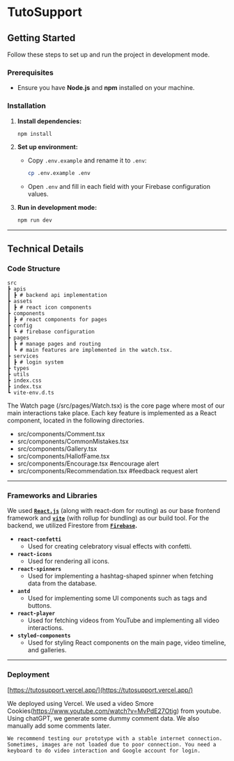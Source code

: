 # TutoSupport

## Getting Started

Follow these steps to set up and run the project in development mode.

### Prerequisites

- Ensure you have **Node.js** and **npm** installed on your machine.

### Installation

1. **Install dependencies:**

   ```bash
   npm install
   ```

2. **Set up environment:**

   - Copy `.env.example` and rename it to `.env`:

     ```bash
     cp .env.example .env
     ```

   - Open `.env` and fill in each field with your Firebase configuration values.

3. **Run in development mode:**

   ```bash
   npm run dev
   ```

---

## Technical Details

### Code Structure

```
src
┣ apis
┃ ┣ # backend api implementation
┣ assets
┃ ┣ # react icon components
┣ components
┃ ┣ # react components for pages
┣ config
┃ ┗ # firebase configuration
┣ pages
┃ ┣ # manage pages and routing
┃ ┗ # main features are implemented in the watch.tsx.
┣ services
┃ ┣ # login system
┣ types
┣ utils
┣ index.css
┣ index.tsx
┗ vite-env.d.ts
```

The Watch page (/src/pages/Watch.tsx) is the core page where most of our main interactions take place. Each key feature is implemented as a React component, located in the following directories.

- src/components/Comment.tsx
- src/components/CommonMistakes.tsx
- src/components/Gallery.tsx
- src/components/HallofFame.tsx
- src/components/Encourage.tsx #encourage alert
- src/components/Recommendation.tsx #feedback request alert

---

### Frameworks and Libraries

We used [**`React.js`**](https://react.dev/) (along with react-dom for routing) as our base frontend framework and [**`vite`**](https://vite.dev/) (with rollup for bundling) as our build tool. For the backend, we utilized Firestore from **[`Firebase`](https://firebase.google.com/).**

- **`react-confetti`**
  - Used for creating celebratory visual effects with confetti.
- **`react-icons`**
  - Used for rendering all icons.
- **`react-spinners`**
  - Used for implementing a hashtag-shaped spinner when fetching data from the database.
- **`antd`**
  - Used for implementing some UI components such as tags and buttons.
- **`react-player`**
  - Used for fetching videos from YouTube and implementing all video interactions.
- **`styled-components`**
  - Used for styling React components on the main page, video timeline, and galleries.

---

### Deployment

[https://tutosupport.vercel.app/](https://tutosupport.vercel.app/)

We deployed using Vercel. We used a video Smore Cookies(https://www.youtube.com/watch?v=MvPdE27Otig) from youtube. Using chatGPT, we generate some dummy comment data. We also manually add some comments later.

```
We recommend testing our prototype with a stable internet connection. Sometimes, images are not loaded due to poor connection. You need a keyboard to do video interaction and Google account for login.
```
